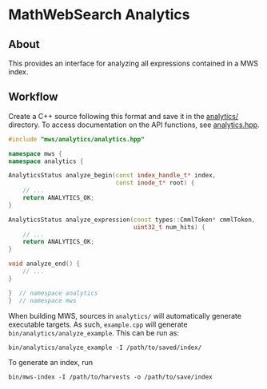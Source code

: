 MathWebSearch Analytics
=======================

About
-----
This provides an interface for analyzing all expressions contained
in a MWS index.

Workflow
--------

Create a C++ source following this format and save it in
the [analytics/](.) directory. To access documentation on the API
functions, see [analytics.hpp](/src/mws/analytics/analytics.hpp).

``` cpp
#include "mws/analytics/analytics.hpp"

namespace mws {
namespace analytics {

AnalyticsStatus analyze_begin(const index_handle_t* index,
                              const inode_t* root) {
    // ...
    return ANALYTICS_OK;
}

AnalyticsStatus analyze_expression(const types::CmmlToken* cmmlToken,
                                   uint32_t num_hits) {
    // ...
    return ANALYTICS_OK;
}

void analyze_end() {
    // ...
}

}  // namespace analytics
}  // namespace mws
```

When building MWS, sources in `analytics/` will automatically generate
executable targets. As such, `example.cpp` will generate
`bin/analytics/analyze_example`. This can be run as:

    bin/analytics/analyze_example -I /path/to/saved/index/

To generate an index, run

    bin/mws-index -I /path/to/harvests -o /path/to/save/index

